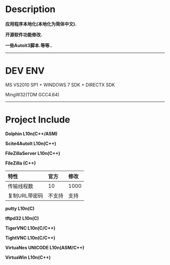 # Description #
**应用程序本地化(本地化为简体中文).**

**开源软件功能修改.**

**一些Autoit3脚本.等等..**


---

# DEV ENV #
MS VS2010 SP1 + WINDOWS 7 SDK + DIRECTX SDK

MingW32(TDM GCC4.64)


---

# Project Include #
**Dolphin L10n(C++/ASM)**

**Scite4AutoIt L10n(C++)**

**FileZillaServer L10n(C++)**

**FileZilla (C++)**

|特性|官方|修改|
|:-----|:-----|:-----|
|传输线程数|10    |1000  |
|复制URL带密码|不支持|支持|

**putty L10n(C)**

**tftpd32 L10n(C)**

**TigerVNC L10n(C/C++)**

**TightVNC L10n(C/C++)**

**VirtuaNes UNICODE L10n(ASM/C++)**

**VirtuaWin L10n(C++)**

